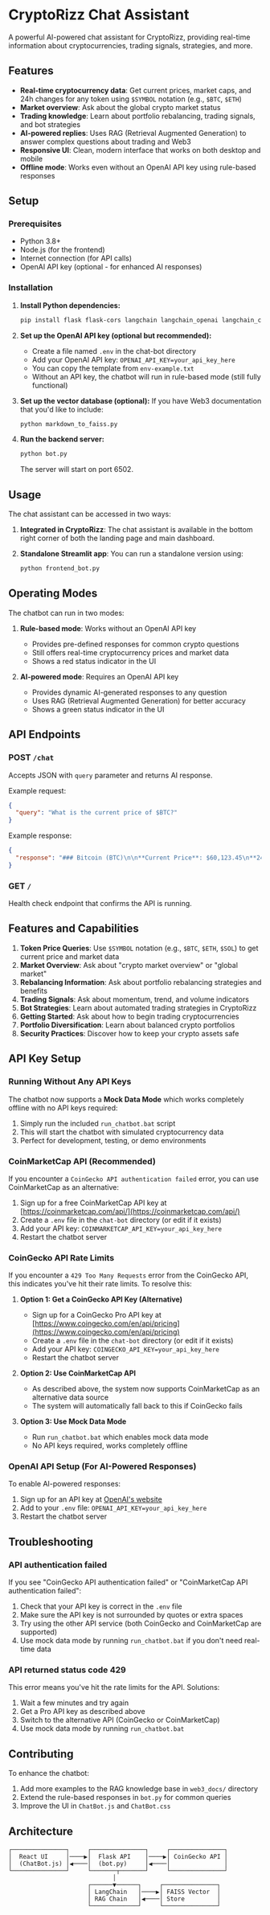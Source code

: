 # CryptoRizz Chat Assistant

A powerful AI-powered chat assistant for CryptoRizz, providing real-time information about cryptocurrencies, trading signals, strategies, and more.

## Features

- **Real-time cryptocurrency data**: Get current prices, market caps, and 24h changes for any token using `$SYMBOL` notation (e.g., `$BTC`, `$ETH`)
- **Market overview**: Ask about the global crypto market status
- **Trading knowledge**: Learn about portfolio rebalancing, trading signals, and bot strategies
- **AI-powered replies**: Uses RAG (Retrieval Augmented Generation) to answer complex questions about trading and Web3
- **Responsive UI**: Clean, modern interface that works on both desktop and mobile
- **Offline mode**: Works even without an OpenAI API key using rule-based responses

## Setup

### Prerequisites

- Python 3.8+
- Node.js (for the frontend)
- Internet connection (for API calls)
- OpenAI API key (optional - for enhanced AI responses)

### Installation

1. **Install Python dependencies:**

   ```bash
   pip install flask flask-cors langchain langchain_openai langchain_community langchain_huggingface requests python-dotenv
   ```

2. **Set up the OpenAI API key (optional but recommended):**

   - Create a file named `.env` in the chat-bot directory
   - Add your OpenAI API key: `OPENAI_API_KEY=your_api_key_here`
   - You can copy the template from `env-example.txt`
   - Without an API key, the chatbot will run in rule-based mode (still fully functional)

3. **Set up the vector database (optional):**
   If you have Web3 documentation that you'd like to include:

   ```bash
   python markdown_to_faiss.py
   ```

4. **Run the backend server:**
   ```bash
   python bot.py
   ```
   The server will start on port 6502.

## Usage

The chat assistant can be accessed in two ways:

1. **Integrated in CryptoRizz**: The chat assistant is available in the bottom right corner of both the landing page and main dashboard.

2. **Standalone Streamlit app**: You can run a standalone version using:
   ```bash
   python frontend_bot.py
   ```

## Operating Modes

The chatbot can run in two modes:

1. **Rule-based mode**: Works without an OpenAI API key

   - Provides pre-defined responses for common crypto questions
   - Still offers real-time cryptocurrency prices and market data
   - Shows a red status indicator in the UI

2. **AI-powered mode**: Requires an OpenAI API key
   - Provides dynamic AI-generated responses to any question
   - Uses RAG (Retrieval Augmented Generation) for better accuracy
   - Shows a green status indicator in the UI

## API Endpoints

### POST `/chat`

Accepts JSON with `query` parameter and returns AI response.

Example request:

```json
{
  "query": "What is the current price of $BTC?"
}
```

Example response:

```json
{
  "response": "### Bitcoin (BTC)\n\n**Current Price**: $60,123.45\n**24h Change**: 🟢 +2.34%\n**24h Range**: $59,234.56 - $61,345.67\n**Market Cap**: $1,234,567,890,000\n**24h Volume**: $45,678,912,345"
}
```

### GET `/`

Health check endpoint that confirms the API is running.

## Features and Capabilities

1. **Token Price Queries**: Use `$SYMBOL` notation (e.g., `$BTC`, `$ETH`, `$SOL`) to get current price and market data
2. **Market Overview**: Ask about "crypto market overview" or "global market"
3. **Rebalancing Information**: Ask about portfolio rebalancing strategies and benefits
4. **Trading Signals**: Ask about momentum, trend, and volume indicators
5. **Bot Strategies**: Learn about automated trading strategies in CryptoRizz
6. **Getting Started**: Ask about how to begin trading cryptocurrencies
7. **Portfolio Diversification**: Learn about balanced crypto portfolios
8. **Security Practices**: Discover how to keep your crypto assets safe

## API Key Setup

### Running Without Any API Keys

The chatbot now supports a **Mock Data Mode** which works completely offline with no API keys required:

1. Simply run the included `run_chatbot.bat` script
2. This will start the chatbot with simulated cryptocurrency data
3. Perfect for development, testing, or demo environments

### CoinMarketCap API (Recommended)

If you encounter a `CoinGecko API authentication failed` error, you can use CoinMarketCap as an alternative:

1. Sign up for a free CoinMarketCap API key at [https://coinmarketcap.com/api/](https://coinmarketcap.com/api/)
2. Create a `.env` file in the `chat-bot` directory (or edit if it exists)
3. Add your API key: `COINMARKETCAP_API_KEY=your_api_key_here`
4. Restart the chatbot server

### CoinGecko API Rate Limits

If you encounter a `429 Too Many Requests` error from the CoinGecko API, this indicates you've hit their rate limits. To resolve this:

1. **Option 1: Get a CoinGecko API Key (Alternative)**

   - Sign up for a CoinGecko Pro API key at [https://www.coingecko.com/en/api/pricing](https://www.coingecko.com/en/api/pricing)
   - Create a `.env` file in the `chat-bot` directory (or edit if it exists)
   - Add your API key: `COINGECKO_API_KEY=your_api_key_here`
   - Restart the chatbot server

2. **Option 2: Use CoinMarketCap API**

   - As described above, the system now supports CoinMarketCap as an alternative data source
   - The system will automatically fall back to this if CoinGecko fails

3. **Option 3: Use Mock Data Mode**
   - Run `run_chatbot.bat` which enables mock data mode
   - No API keys required, works completely offline

### OpenAI API Setup (For AI-Powered Responses)

To enable AI-powered responses:

1. Sign up for an API key at [OpenAI's website](https://platform.openai.com)
2. Add to your `.env` file: `OPENAI_API_KEY=your_api_key_here`
3. Restart the chatbot server

## Troubleshooting

### API authentication failed

If you see "CoinGecko API authentication failed" or "CoinMarketCap API authentication failed":

1. Check that your API key is correct in the `.env` file
2. Make sure the API key is not surrounded by quotes or extra spaces
3. Try using the other API service (both CoinGecko and CoinMarketCap are supported)
4. Use mock data mode by running `run_chatbot.bat` if you don't need real-time data

### API returned status code 429

This error means you've hit the rate limits for the API. Solutions:

1. Wait a few minutes and try again
2. Get a Pro API key as described above
3. Switch to the alternative API (CoinGecko or CoinMarketCap)
4. Use mock data mode by running `run_chatbot.bat`

## Contributing

To enhance the chatbot:

1. Add more examples to the RAG knowledge base in `web3_docs/` directory
2. Extend the rule-based responses in `bot.py` for common queries
3. Improve the UI in `ChatBot.js` and `ChatBot.css`

## Architecture

```
┌───────────────┐     ┌───────────────┐     ┌───────────────┐
│  React UI     │────▶│  Flask API    │────▶│ CoinGecko API │
│  (ChatBot.js) │◀────│  (bot.py)     │◀────│               │
└───────────────┘     └───────┬───────┘     └───────────────┘
                             │
                      ┌──────▼──────┐     ┌───────────────┐
                      │ LangChain   │────▶│ FAISS Vector  │
                      │ RAG Chain   │◀────│ Store         │
                      └─────────────┘     └───────────────┘
```

